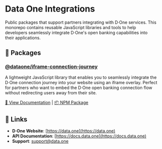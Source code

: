 # Data One Integrations

Public packages that support partners integrating with D·One services. This monorepo contains reusable JavaScript libraries and tools to help developers seamlessly integrate D·One's open banking capabilities into their applications.

## 🚀 Packages

### [@dataone/iframe-connection-journey](./packages/iframe-connection-journey/)

A lightweight JavaScript library that enables you to seamlessly integrate the D·One connection journey into your website using an iframe overlay. Perfect for partners who want to embed the D·One open banking connection flow without redirecting users away from their site.

[📖 View Documentation](./packages/iframe-connection-journey/README.md) | [📦 NPM Package](https://www.npmjs.com/package/@dataone/iframe-connection-journey)

## 🔗 Links

- **D·One Website**: [https://data.one](https://data.one)
- **API Documentation**: [https://docs.data.one](https://docs.data.one)
- **Support**: support@data.one
